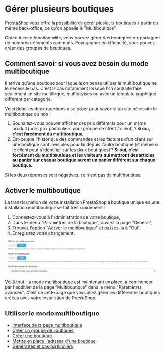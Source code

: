 # Gérer plusieurs boutiques

PrestaShop vous offre la possibilité de gérer plusieurs boutiques à partir du même back-office, ce qu'on appelle le "Multiboutique".

Grâce à cette fonctionnalité, vous pouvez gérer des boutiques qui partagent de nombreux éléments communs. Pour gagner en efficacité, vous pouvez créer des groupes de boutiques.

## Comment savoir si vous avez besoin du mode multiboutique <a id="Gererplusieursboutiques-Commentsavoirsivousavezbesoindumodemultiboutique"></a>

Il arrive qu'une boutique pour laquelle on pense utiliser le multiboutique ne le nécessite pas. C'est le cas notamment lorsque l'on souhaite faire seulement un site multilingue, multidevises ou avec un template graphique différent par catégorie.

Voici donc les deux questions à se poser pour savoir si un site nécessite le multiboutique ou non :

1. Souhaitez-vous pouvoir afficher des prix différents pour un même produit \(hors prix particuliers pour groupe de client / client\) ? **Si oui, c'est forcément du multiboutique.**
2. Est-ce que l'historique des commandes et les factures d'un client sur une boutique sont invisibles pour lui depuis l'autre boutique \(et même si le client peut s'identifier sur les deux boutiques\) ? **Si oui, c'est forcément du multiboutique et les visiteurs qui mettront des articles au panier sur chaque boutique auront un panier différent sur chaque boutique.**

Si les deux réponses sont négatives, ce n'est pas du multiboutique.

## Activer le multiboutique <a id="Gererplusieursboutiques-Activerlemultiboutique"></a>

La transformation de votre installation PrestaShop à boutique unique en une installation multiboutique se fait très rapidement :

1. Connectez-vous à l'administration de votre boutique,
2. Dans le menu "Paramètres de la boutique", ouvrez la page "Général",
3. Trouvez l'option "Activer le multiboutique" et passez-la à "Oui".
4. Enregistrez votre changement.

![](../../.gitbook/assets/57081992.png)

Voilà tout : la mode multiboutique est maintenant en place, à commencer par l'addition de la page "Multiboutique" dans le menu "Paramètres avancés". C'est de cette page que vous allez gérer les différentes boutiques créées avec votre installation de PrestaShop.

## Utiliser le mode multiboutique <a id="Gererplusieursboutiques-Utiliserlemodemultiboutique"></a>

* [Interface de la page multiboutique](interface-de-la-page-multiboutique.md)
* [Créer un groupe de boutiques](creer-un-groupe-de-boutiques.md)
* [Créer une boutique](creer-une-boutique.md)
* [Mettre en place l'adresse d'une boutique](mettre-en-place-ladresse-dune-boutique.md)
* [Généralités et cas particuliers](generalites-et-cas-particuliers.md)

